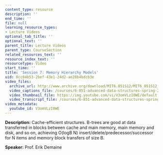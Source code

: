 ```yaml
---
content_type: resource
description: ''
end_time: ''
file: null
learning_resource_types:
- Lecture Videos
optional_tab_title: ''
optional_text: ''
parent_title: Lecture Videos
parent_type: CourseSection
related_resources_text: ''
resource_index_text: ''
resourcetype: Video
start_time: ''
title: 'Session 7: Memory Hierarchy Models'
uid: 8cc04b53-2bef-43e1-24d2-ae28b4bdcb3e
video_files:
  archive_url: http://www.archive.org/download/MIT6.851S12/MIT6_851S12_lec07_300k.mp4
  video_captions_file: /courses/6-851-advanced-data-structures-spring-2012/9916dfd63050515db2409297226dbd1c_V3omVLzI0WE.vtt
  video_thumbnail_file: https://img.youtube.com/vi/V3omVLzI0WE/default.jpg
  video_transcript_file: /courses/6-851-advanced-data-structures-spring-2012/873cbf4f0a9750f3e338e9aeed2686d7_V3omVLzI0WE.pdf
video_metadata:
  youtube_id: V3omVLzI0WE
---
```


**Description:** Cache-efficient structures. B-trees are good at data transferred in blocks between cache and main memory, main memory and disk, and so on, achieving O(logB N) insert/delete/predecessor/successor for N items and memory block transfers of size B.

**Speaker:** Prof. Erik Demaine